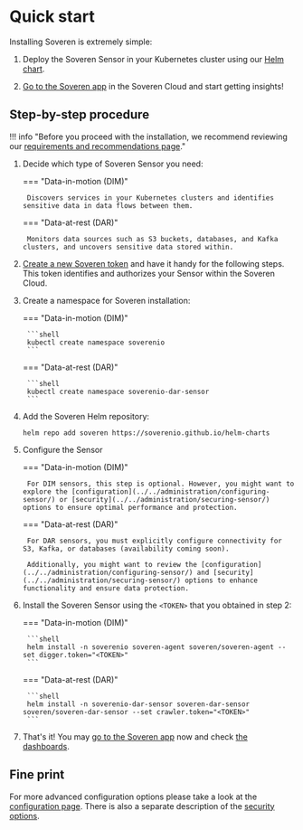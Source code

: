 # Quick start

Installing Soveren is extremely simple:

1. Deploy the Soveren Sensor in your Kubernetes cluster using our [Helm chart](https://github.com/soverenio/helm-charts/).

2. [Go to the Soveren app](https://app.soveren.io/) in the Soveren Cloud and start getting insights!

## Step-by-step procedure

!!! info "Before you proceed with the installation, we recommend reviewing our [requirements and recommendations page](../../architecture/infrastructure-fit/)."

1. Decide which type of Soveren Sensor you need:

    === "Data-in-motion (DIM)"

        Discovers services in your Kubernetes clusters and identifies sensitive data in data flows between them.

    === "Data-at-rest (DAR)"

        Monitors data sources such as S3 buckets, databases, and Kafka clusters, and uncovers sensitive data stored within.


2. [Create a new Soveren token](../../administration/managing-sensors#creating-sensors) and have it handy for the following steps. This token identifies and authorizes your Sensor within the Soveren Cloud.


3. Create a namespace for Soveren installation:

    === "Data-in-motion (DIM)"

        ```shell
        kubectl create namespace soverenio
        ```

    === "Data-at-rest (DAR)"

        ```shell
        kubectl create namespace soverenio-dar-sensor
        ```


4. Add the Soveren Helm repository:

    ```shell
    helm repo add soveren https://soverenio.github.io/helm-charts
    ```


5. Configure the Sensor

    === "Data-in-motion (DIM)"

        For DIM sensors, this step is optional. However, you might want to explore the [configuration](../../administration/configuring-sensor/) or [security](../../administration/securing-sensor/) options to ensure optimal performance and protection.  

    === "Data-at-rest (DAR)"

        For DAR sensors, you must explicitly configure connectivity for S3, Kafka, or databases (availability coming soon).

        Additionally, you might want to review the [configuration](../../administration/configuring-sensor/) and [security](../../administration/securing-sensor/) options to enhance functionality and ensure data protection.


6. Install the Soveren Sensor using the `<TOKEN>` that you obtained in step 2:

    === "Data-in-motion (DIM)"

        ```shell
        helm install -n soverenio soveren-agent soveren/soveren-agent --set digger.token="<TOKEN>"
        ```

    === "Data-at-rest (DAR)"

        ```shell
        helm install -n soverenio-dar-sensor soveren-dar-sensor soveren/soveren-dar-sensor --set crawler.token="<TOKEN>"
        ```


7. That's it! You may [go to the Soveren app](https://app.soveren.io/) now and check [the dashboards](../../user-guide/overview/).


## Fine print

For more advanced configuration options please take a look at the [configuration page](../../administration/configuring-sensor/). There is also a separate description of the [security options](../../administration/securing-sensor/).
